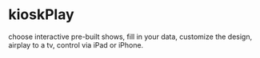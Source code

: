 kioskPlay
=========

choose interactive pre-built shows, fill in your data, customize the design, airplay to a tv, control via iPad or iPhone. 
